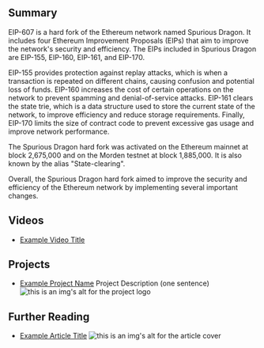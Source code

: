 ## Summary

EIP-607 is a hard fork of the Ethereum network named Spurious Dragon. It includes four Ethereum Improvement Proposals (EIPs) that aim to improve the network's security and efficiency. The EIPs included in Spurious Dragon are EIP-155, EIP-160, EIP-161, and EIP-170. 

EIP-155 provides protection against replay attacks, which is when a transaction is repeated on different chains, causing confusion and potential loss of funds. EIP-160 increases the cost of certain operations on the network to prevent spamming and denial-of-service attacks. EIP-161 clears the state trie, which is a data structure used to store the current state of the network, to improve efficiency and reduce storage requirements. Finally, EIP-170 limits the size of contract code to prevent excessive gas usage and improve network performance.

The Spurious Dragon hard fork was activated on the Ethereum mainnet at block 2,675,000 and on the Morden testnet at block 1,885,000. It is also known by the alias "State-clearing". 

Overall, the Spurious Dragon hard fork aimed to improve the security and efficiency of the Ethereum network by implementing several important changes.

## Videos

- [Example Video Title](https://www.youtube.com/watch?v=TDGq4aeevgY)

## Projects

- [Example Project Name](https://xxxx.xxx/xxxxx) Project Description (one sentence) ![this is an img's alt for the project logo](https://xxxx.xxx/project-logo.xxx)

## Further Reading

- [Example Article Title](https://xxxx.xxx/xxxxx) ![this is an img's alt for the article cover](https://xxxx.xxx/article-cover.xxx)
